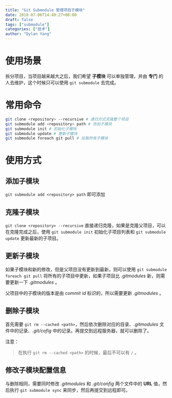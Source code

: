 ```yaml
---
title: "Git Submodule 管理项目子模块"
date: 2018-07-06T14:49:27+08:00
draft: false
tags: ["submodule"]
categories: ["技术"]
author: "Dylan Yang"
---
```


# 使用场景

拆分项目，当项目越来越大之后，我们希望 **子模块** 可以单独管理，并由 **专门** 的人去维护，这个时候只可以使用 `git submodule` 去完成。

<!--more-->

# 常用命令

``` sh
git clone <repository> --recursive # 递归方式克隆整个项目
git submodule add <repository> path # 添加子模块
git submodule init # 初始化子模块
git submodule update # 更新子模块
git submodule foreach git pull # 拉取所有子模块
```

# 使用方式

## 添加子模块

`git submodule add <repository> path` 即可添加

## 克隆子模块

`git clone <repository> --recursive` 直接递归克隆，如果是克隆父项目，可以在克隆完成之后，使用 `git submodule init` 初始化子项目列表和 `git submodule update` 更新最新的子项目。

## 更新子模块

如果子模块和新的修改，但是父项目没有更新到最新，则可以使用 `git submodule foreach git pull` 将所有的子项目中更新，如果子项目比 *.gitmodules* 新，则需要更新一下 *.gitmodules* 。

父项目中的子模块的版本是由 *commit id* 标识的，所以需要更新 *\.gitmodules* 。

## 删除子模块

首先需要 `git rm --cached <path>`，然后依次删除对应的目录、*.gitmodules* 文件中的记录、*.git/cofig* 中的记录。再提交到远程服务器，就可以删除了。

注意：

> 在执行 `git rm --cached <path>` 的时候，最后不可以有 `/` 。

## 修改子模块配置信息

与删除相同，需要同时修改 *.gitmodules* 和 *.git/config* 两个文件中的 **URL** 值，然后执行 `git submodule sync` 来同步，然后再提交到远程即可。
